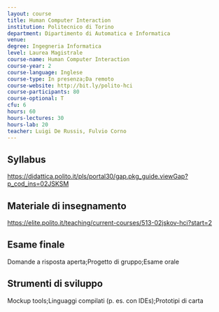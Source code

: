```yaml
---
layout: course
title: Human Computer Interaction
institution: Politecnico di Torino
department: Dipartimento di Automatica e Informatica
venue: 
degree: Ingegneria Informatica
level: Laurea Magistrale
course-name: Human Computer Interaction
course-year: 2
course-language: Inglese
course-type: In presenza;Da remoto
course-website: http://bit.ly/polito-hci
course-participants: 80
course-optional: T
cfu: 6
hours: 60
hours-lectures: 30
hours-lab: 20
teacher: Luigi De Russis, Fulvio Corno
---
```



## Syllabus 
https://didattica.polito.it/pls/portal30/gap.pkg_guide.viewGap?p_cod_ins=02JSKSM

## Materiale di insegnamento 
https://elite.polito.it/teaching/current-courses/513-02jskov-hci?start=2

## Esame finale 
Domande a risposta aperta;Progetto di gruppo;Esame orale

## Strumenti di sviluppo 
Mockup tools;Linguaggi compilati (p. es. con IDEs);Prototipi di carta
